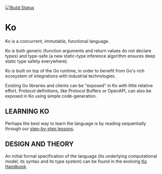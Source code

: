 
[![Build Status](https://travis-ci.org/kocircuit/kocircuit.svg?branch=master)](https://travis-ci.org/kocircuit/kocircuit)


# Ko

Ko is a concurrent, immutable, functional language.

Ko is both generic (function arguments and return values do not declare types)
and type-safe (a new static-type inference algorithm ensures deep static type
safety everywhere).

Ko is built on top of the Go runtime, in order to benefit from Go's rich ecosystem of 
integrations with industrial technologies.

Existing Go libraries and clients can be "exposed" in Ko with little relative effort.
Protocol definitions, like Protocol Buffers or OpenAPI, can also be exposed in Ko
using simple code-generation.

## LEARNING KO

Perhaps the best way to learn the language is by reading sequentially through
our [step-by-step lessons](https://github.com/kocircuit/kocircuit/tree/master/lessons).

## DESIGN AND THEORY

An initial formal specification of the language (its underlying computational model,
its syntax and its type system) can be found in the evolving [Ko Handbook](https://kocircuit.github.io/).
